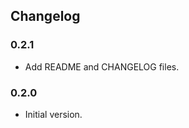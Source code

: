Changelog
-------------------

### 0.2.1

- Add README and CHANGELOG files.

### 0.2.0

- Initial version.